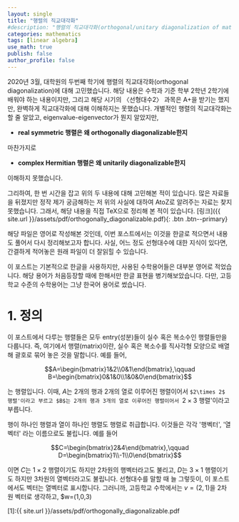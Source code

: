 ```yaml
---
layout: single
title: "행렬의 직교대각화"
#description: "행렬의 직교대각화(orthogonal/unitary diagonalization of matrices)에 대해 요약해본 글입니다."
categories: mathematics
tags: [linear algebra]
use_math: true
publish: false
author_profile: false
---
```


2020년 3월, 대학원의 두번째 학기에 행렬의 직교대각화(orthogonal diagonalization)에 대해 고민했습니다.
해당 내용은 수학과 기준 학부 2학년 2학기에 배워야 하는 내용이지만, 그리고 해당 시기의 〈선형대수2〉 과목은 A+을 받기는 했지만, 완벽하게 직교대각화에 대해 이해하지는 못했습니다.
개별적인 행렬의 직교대각화는 할 줄 알았고, eigenvalue-eigenvector가 뭔지 알았지만,
- **real symmetric 행렬은 왜 orthogonally diagonalizable한지**

마찬가지로
 - **complex Hermitian 행렬은 왜 unitarily diagonalizable한지**
 
 이해하지 못했습니다.

그리하여, 한 번 시간을 잡고 위의 두 내용에 대해 고민해본 적이 있습니다.
많은 자료들을 뒤졌지만 정작 제가 궁금해하는 저 위의 사실에 대하여 AtoZ로 알려주는 자료는 찾지 못했습니다.
그래서, 해당 내용을 직접 TeX으로 정리해 본 적이 있습니다.
[링크]({{ site.url }}/assets/pdf/orthogonally_diagonalizable.pdf){: .btn .btn--primary}

해당 파일은 영어로 작성해본 것인데, 이번 포스트에서는 이것을 한글로 적으면서 내용도 풀어서 다시 정리해보고자 합니다.
사실, 어느 정도 선형대수에 대한 지식이 있다면, 간결하게 적어놓은 원래 파일이 더 잘읽힐 수 있습니다.

이 포스트는 기본적으로 한글을 사용하지만, 사용된 수학용어들은 대부분 영어로 적었습니다.
해당 용어가 처음등장할 때에 한해서만 한글 표현을 병기해보았습니다.
다만, 고등학교 수준의 수학용어는 그냥 한국어 용어로 썼습니다.

# 1. 정의

이 포스트에서 다루는 행렬들은 모두 entry(성분)들이 실수 혹은 복소수인 행렬들만을 다룹니다.
즉, 여기에서 행렬(matrix)이란, 실수 혹은 복소수를 직사각형 모양으로 배열해 괄호로 묶어 놓은 것을 말합니다.
예를 들어,

$$A=\begin{bmatrix}1&2\\0&1\end{bmatrix},\qquad B=\begin{bmatrix}0&1&0\\1&0&0\end{bmatrix}$$

는 행렬입니다.
이때, $A$는 2개의 행과 2개의 열로 이루어진 행렬이어서 `$2\times 2$ 행렬'이라고 부르고 $B$는 2개의 행과 3개의 열로 이루어진 행렬이어서 `$2\times3$ 행렬'이라고 부릅니다.

행이 하나인 행렬과 열이 하나인 행렬도 행렬로 취급합니다.
이것들은 각각 '행벡터', '열벡터' 라는 이름으로도 불립니다.
예를 들어

$$C=\begin{bmatrix}2&4\end{bmatrix},\qquad D=\begin{bmatrix}1\\-1\\0\end{bmatrix}$$

이면 $C$는 $1\times2$ 행렬이기도 하지만 2차원의 행벡터라고도 불리고, $D$는 $3\times1$ 행렬이기도 하지만 3차원의 열벡터라고도 불립니다.
선형대수를 말할 때 늘 그렇듯이, 이 포스트에서도 벡터는 열벡터로 표시합니다.
그러니까, 고등학교 수학에서는 $v=(2,1)$을 2차원 벡터로 생각하고, $w=(1,0,3)


[1]:{{ site.url }}/assets/pdf/orthogonally_diagonalizable.pdf